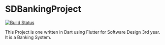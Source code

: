 # SDBankingProject

[![Build Status](https://travis-ci.com/NeoMaja/SDBankingProject.svg?branch=main)](https://travis-ci.com/NeoMaja/SDBankingProject)

This Project is one written in Dart using Flutter for Software Design 3rd year. It is a Banking System. 
